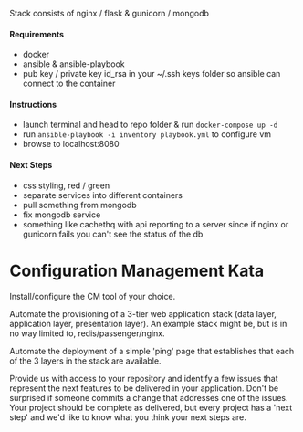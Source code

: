 Stack consists of  nginx / flask & gunicorn / mongodb
#### Requirements
* docker
* ansible & ansible-playbook
* pub key / private key id_rsa in your ~/.ssh keys folder so ansible can connect to the container

#### Instructions
* launch terminal and head to repo folder & run `docker-compose up -d`
* run `ansible-playbook -i inventory playbook.yml` to configure vm
* browse to localhost:8080

#### Next Steps
* css styling, red / green
* separate services into different containers
* pull something from mongodb
* fix mongodb service
* something like cachethq with api reporting to a server since if nginx or gunicorn fails you can't see the status of the db 


# Configuration Management Kata
Install/configure the CM tool of your choice.

Automate the provisioning of a 3-tier web application stack (data layer, application layer, presentation layer). An example stack might be, but is in no way limited to, redis/passenger/nginx.

Automate the deployment of a simple 'ping' page that establishes that each of the 3 layers in the stack are available.

Provide us with access to your repository and identify a few issues that represent the next features to be delivered in your application. Don't be surprised if someone commits a change that addresses one of the issues. Your project should be complete as delivered, but every project has a 'next step' and we'd like to know what you think your next steps are.

